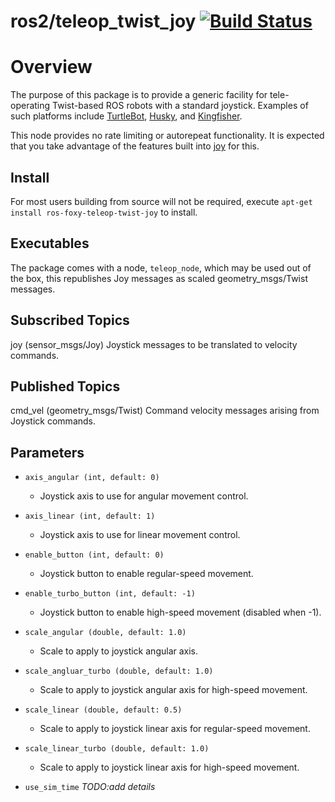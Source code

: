 ros2/teleop_twist_joy [![Build Status](https://travis-ci.org/ros-teleop/teleop_twist_joy.svg?branch=indigo-devel)](https://travis-ci.org/ros-teleop/teleop_twist_joy)
================

# Overview
The purpose of this package is to provide a generic facility for tele-operating Twist-based ROS robots with a standard joystick. Examples of such platforms include [TurtleBot](http://wiki.ros.org/Robots/TurtleBot), [Husky](http://wiki.ros.org/Robots/Husky), and [Kingfisher](http://wiki.ros.org/Robots/Kingfisher).

This node provides no rate limiting or autorepeat functionality. It is expected that you take advantage of the features built into [joy](https://index.ros.org/p/joy/github-ros-drivers-joystick_drivers/#foxy) for this.

## Install
For most users building from source will not be required, execute `apt-get install ros-foxy-teleop-twist-joy` to install.

## Executables
The package comes with a node, `teleop_node`, which may be used out of the box, this republishes Joy messages as scaled geometry_msgs/Twist messages.


## Subscribed Topics
joy (sensor_msgs/Joy)
Joystick messages to be translated to velocity commands.

## Published Topics
cmd_vel (geometry_msgs/Twist)
Command velocity messages arising from Joystick commands.

## Parameters
- `axis_angular (int, default: 0)`
  - Joystick axis to use for angular movement control.
  
- `axis_linear (int, default: 1)`
  - Joystick axis to use for linear movement control.
  
- `enable_button (int, default: 0)`
  - Joystick button to enable regular-speed movement.
  
- `enable_turbo_button (int, default: -1)`
  - Joystick button to enable high-speed movement (disabled when -1).
  
- `scale_angular (double, default: 1.0)`
  - Scale to apply to joystick angular axis.
  
- `scale_angluar_turbo (double, default: 1.0)`
    - Scale to apply to joystick angular axis for high-speed movement.
    
- `scale_linear (double, default: 0.5)`
  - Scale to apply to joystick linear axis for regular-speed movement.
  
- `scale_linear_turbo (double, default: 1.0)`
  - Scale to apply to joystick linear axis for high-speed movement.

- `use_sim_time` _TODO:add details_

